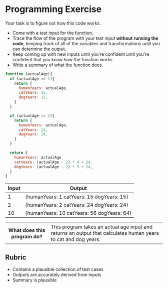 # Programming Exercise

Your task is to figure out how this code works.

* Come with a test input for the function.
* Trace the flow of the program with your test input **without running the code**, keeping track of all of the variables and transformations until you can determine the output.
* Keep coming up with new inputs until you're confident until you're confident that you know how the function works.
* Write a summary of what the function does.

```js
function (actualAge){
  if (actualAge == 1){
    return {
      humanYears: actualAge,
      catYears: 15,
      dogYears: 15,
    }
  }

  if (actualAge == 2){
    return {
      humanYears: actualAge,
      catYears: 24,
      dogYears: 24,
    }
  }

  return {
    humanYears: actualAge,
    catYears: (actualAge - 2) * 4 + 24,
    dogYears: (actualAge - 2) * 5 + 24,
  }
}
```

| Input | Output   |
| ------| ---------|
|    1  | {humanYears: 1 catYears: 15 dogYears: 15}| 
|    2  | {humanYears: 2 catYears: 24 dogYears: 24} | 
|    10 | {humanYears: 10 catYears: 56 dogYears: 64} | 

<table>
  <tr>
    <th>What does this program do?</th>
    <td> This program takes an actual age input and returns an output that calculates human years to cat and dog years. </td>
  </tr>
</table>

## Rubric

* Contains a plausible collection of test cases
* Outputs are accurately derived from inputs
* Summary is plausible
